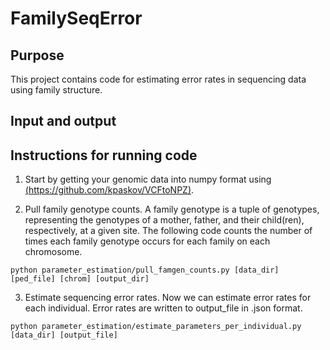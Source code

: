 # FamilySeqError

## Purpose
This project contains code for estimating error rates in sequencing data using family structure.

## Input and output

## Instructions for running code
1. Start by getting your genomic data into numpy format using [(https://github.com/kpaskov/VCFtoNPZ)](https://github.com/kpaskov/VCFtoNPZ). 

2. Pull family genotype counts.
A family genotype is a tuple of genotypes, representing the genotypes of a mother, father, and their child(ren), respectively, at a given site. The following code counts the number of times each family genotype occurs for each family on each chromosome.

`python parameter_estimation/pull_famgen_counts.py [data_dir] [ped_file] [chrom] [output_dir]`

3. Estimate sequencing error rates.
Now we can estimate error rates for each individual. Error rates are written to output_file in .json format.

`python parameter_estimation/estimate_parameters_per_individual.py [data_dir] [output_file]`
